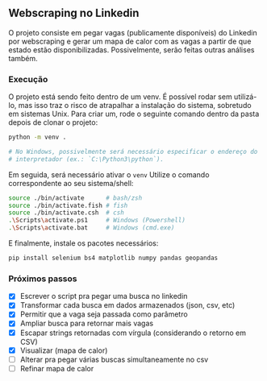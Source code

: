 ## Webscraping no Linkedin

O projeto consiste em pegar vagas (publicamente disponíveis) do Linkedin por
webscraping e gerar um mapa de calor com as vagas a partir de que estado estão
disponibilizadas. Possivelmente, serão feitas outras análises também. 

### Execução 

O projeto está sendo feito dentro de um venv. É possível rodar sem utilizá-lo,
mas isso traz o risco de atrapalhar a instalação do sistema, sobretudo em
sistemas Unix. Para criar um, rode o seguinte comando dentro da pasta depois 
de clonar o projeto:  

```bash
python -m venv .

# No Windows, possivelmente será necessário especificar o endereço do
# interpretador (ex.: `C:\Python3\python`).  
```

Em seguida, será necessário ativar o `venv` Utilize o comando correspondente 
ao seu sistema/shell:  

```bash
source ./bin/activate      # bash/zsh
source ./bin/activate.fish # fish
source ./bin/activate.csh  # csh
.\Scripts\activate.ps1     # Windows (Powershell) 
.\Scripts\activate.bat     # Windows (cmd.exe)
```

E finalmente, instale os pacotes necessários:  
```bash
pip install selenium bs4 matplotlib numpy pandas geopandas
```

### Próximos passos

- [x] Escrever o script pra pegar uma busca no linkedin
- [x] Transformar cada busca em dados armazenados (json, csv, etc)
- [x] Permitir que a vaga seja passada como parâmetro
- [x] Ampliar busca para retornar mais vagas
- [x] Escapar strings retornadas com vírgula (considerando o retorno em CSV)
- [x] Visualizar (mapa de calor)
- [ ] Alterar pra pegar várias buscas simultaneamente no csv
- [ ] Refinar mapa de calor
